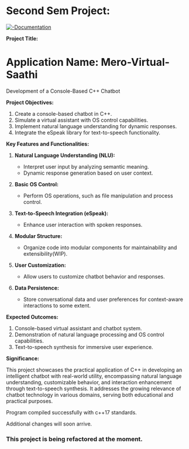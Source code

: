 # Second Sem Project:
[![-Documentation](https://img.shields.io/badge/Documentation-Files-blue)](https://github.com/iceman404/Mero-Virtual-Saathi/tree/main/Documentation)

**Project Title:**  
# Application Name: Mero-Virtual-Saathi
Development of a Console-Based C++ Chatbot

**Project Objectives:**

1. Create a console-based chatbot in C++.
2. Simulate a virtual assistant with OS control capabilities.
3. Implement natural language understanding for dynamic responses.
4. Integrate the eSpeak library for text-to-speech functionality.

**Key Features and Functionalities:**

1. **Natural Language Understanding (NLU):**
   - Interpret user input by analyzing semantic meaning.
   - Dynamic response generation based on user context.

2. **Basic OS Control:**
   - Perform OS operations, such as file manipulation and process control.
   
3. **Text-to-Speech Integration (eSpeak):**
   - Enhance user interaction with spoken responses.
   
4. **Modular Structure:**
   - Organize code into modular components for maintainability and extensibility(WIP).

6. **User Customization:**
   - Allow users to customize chatbot behavior and responses.
   
7. **Data Persistence:**
   - Store conversational data and user preferences for context-aware interactions to some extent.


**Expected Outcomes:**

1. Console-based virtual assistant and chatbot system.
2. Demonstration of natural language processing and OS control capabilities.
3. Text-to-speech synthesis for immersive user experience.

**Significance:**

This project showcases the practical application of C++ in developing an intelligent chatbot with real-world utility, encompassing natural language understanding, customizable behavior, and interaction enhancement through text-to-speech synthesis. It addresses the growing relevance of chatbot technology in various domains, serving both educational and practical purposes.




Program compiled successfully with c++17 standards.

Additional changes will soon arrive.

### This project is being refactored at the moment.
